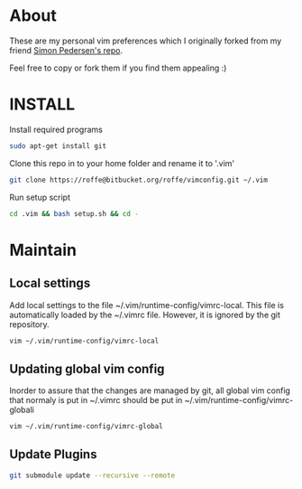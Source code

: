 About
=====
These are my personal vim preferences which I originally forked
from my friend [Simon Pedersen's repo](https://bitbucket.org/mustig/vimconfig).

Feel free to copy or fork them if you find them appealing :)

INSTALL
=======
Install required programs
```bash
sudo apt-get install git
```

Clone this repo in to your home folder and rename it to '.vim'
```bash
git clone https://roffe@bitbucket.org/roffe/vimconfig.git ~/.vim
```

Run setup script
```bash
cd .vim && bash setup.sh && cd -
```

Maintain
========

Local settings
--------------
Add local settings to the file ~/.vim/runtime-config/vimrc-local.
This file is automatically loaded by the ~/.vimrc file. However,
it is ignored by the git repository.
```bash
vim ~/.vim/runtime-config/vimrc-local
```

Updating global vim config
--------------------------
Inorder to assure that the changes are managed by git,
all global vim config that normaly is put in ~/.vimrc should be
put in ~/.vim/runtime-config/vimrc-globali
```bash
vim ~/.vim/runtime-config/vimrc-global
```

Update Plugins
--------------
```bash
git submodule update --recursive --remote
```
